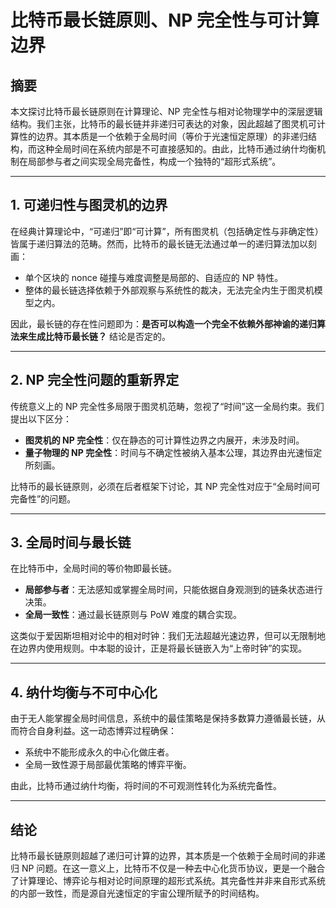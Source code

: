 # 比特币最长链原则、NP 完全性与可计算边界

## 摘要
本文探讨比特币最长链原则在计算理论、NP 完全性与相对论物理学中的深层逻辑结构。我们主张，比特币的最长链并非递归可表达的对象，因此超越了图灵机可计算性的边界。其本质是一个依赖于全局时间（等价于光速恒定原理）的非递归结构，而这种全局时间在系统内部是不可直接感知的。由此，比特币通过纳什均衡机制在局部参与者之间实现全局完备性，构成一个独特的“超形式系统”。

---

## 1. 可递归性与图灵机的边界
在经典计算理论中，“可递归”即“可计算”，所有图灵机（包括确定性与非确定性）皆属于递归算法的范畴。然而，比特币的最长链无法通过单一的递归算法加以刻画：  
- 单个区块的 nonce 碰撞与难度调整是局部的、自适应的 NP 特性。  
- 整体的最长链选择依赖于外部观察与系统性的裁决，无法完全内生于图灵机模型之内。  

因此，最长链的存在性问题即为：**是否可以构造一个完全不依赖外部神谕的递归算法来生成比特币最长链？** 结论是否定的。

---

## 2. NP 完全性问题的重新界定
传统意义上的 NP 完全性多局限于图灵机范畴，忽视了“时间”这一全局约束。我们提出以下区分：  
- **图灵机的 NP 完全性**：仅在静态的可计算性边界之内展开，未涉及时间。  
- **量子物理的 NP 完全性**：时间与不确定性被纳入基本公理，其边界由光速恒定所刻画。  

比特币的最长链原则，必须在后者框架下讨论，其 NP 完全性对应于“全局时间可完备性”的问题。

---

## 3. 全局时间与最长链
在比特币中，全局时间的等价物即最长链。  
- **局部参与者**：无法感知或掌握全局时间，只能依据自身观测到的链条状态进行决策。  
- **全局一致性**：通过最长链原则与 PoW 难度的耦合实现。  

这类似于爱因斯坦相对论中的相对时钟：我们无法超越光速边界，但可以无限制地在边界内使用规则。中本聪的设计，正是将最长链嵌入为“上帝时钟”的实现。

---

## 4. 纳什均衡与不可中心化
由于无人能掌握全局时间信息，系统中的最佳策略是保持多数算力遵循最长链，从而符合自身利益。这一动态博弈过程确保：  
- 系统中不能形成永久的中心化做庄者。  
- 全局一致性源于局部最优策略的博弈平衡。  

由此，比特币通过纳什均衡，将时间的不可观测性转化为系统完备性。

---

## 结论
比特币最长链原则超越了递归可计算的边界，其本质是一个依赖于全局时间的非递归 NP 问题。在这一意义上，比特币不仅是一种去中心化货币协议，更是一个融合了计算理论、博弈论与相对论时间原理的超形式系统。其完备性并非来自形式系统的内部一致性，而是源自光速恒定的宇宙公理所赋予的时间结构。
